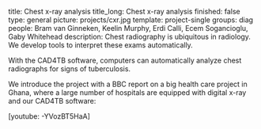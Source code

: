 title: Chest x-ray analysis
title_long: Chest x-ray analysis
finished: false
type: general
picture: projects/cxr.jpg
template: project-single
groups: diag
people: Bram van Ginneken, Keelin Murphy, Erdi Calli, Ecem Sogancioglu, Gaby Whitehead
description: Chest radiography is ubiquitous in radiology. We develop tools to interpret these exams automatically.

With the CAD4TB software, computers can automatically analyze chest radiographs for signs of tuberculosis.

We introduce the project with a BBC report on a big health care project in Ghana, where a large number of hospitals are equipped with digital x-ray and our CAD4TB software:

[youtube: -YVozBT5HaA]
